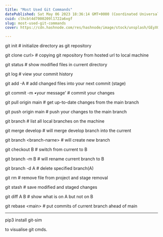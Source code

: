 ```yaml
---
title: "Most Used Git Commands"
datePublished: Sat May 06 2023 18:36:14 GMT+0000 (Coordinated Universal Time)
cuid: clhcbt4d7000209l1722a6xgf
slug: most-used-git-commands
cover: https://cdn.hashnode.com/res/hashnode/image/stock/unsplash/GEyXGTY2e9w/upload/bfaebb17fa6d1c39fdfa6ee7da8d6854.jpeg

---
```


git init # initialize directory as git repository

git clone curl&gt; # copying git repository from hosted url to local machine

git status # show modified files in current directory

git log # view your commit history

git add -A # add changed files into your next commit (stage)

git commit -m •your message' # commit your changes

git pull origin main # get up-to-date changes from the main branch

git push origin main # push your changes to the main branch

git branch # list all local branches on the machine

git merge develop # will merge develop branch into the current

git branch &lt;branch-narne&gt; # will create new branch

git checkout B # switch from current to B

git branch -m B # will rename current branch to B

git branch -d A # delete specified branch(A)

git rm # remove file from project and stage removal

git stash # save modified and staged changes

git diff A B # show what is on A but not on B

git rebase &lt;main&gt; # put commits of current branch ahead of main

---

pip3 install git-sim

to visualise git cmds.